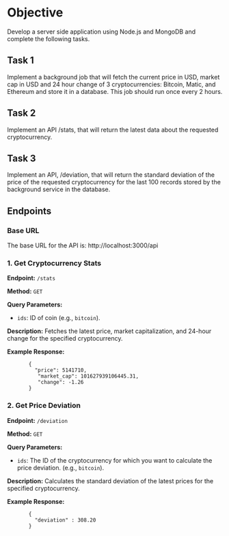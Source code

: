 # Objective

Develop a server side application using Node.js and MongoDB and complete the following tasks.

## Task 1
 Implement a background job that will fetch the current price in USD, market cap in USD and 24 hour change of 3 cryptocurrencies: Bitcoin, Matic, 
 and Ethereum and store it in a database. This job should run once every 2 hours.
 
## Task 2
  Implement an API /stats, that will return the latest data about the requested cryptocurrency.

## Task 3
  Implement an API, /deviation, that will return the standard deviation of the price of the requested cryptocurrency for the last 100 records stored by the background service in the database.

## Endpoints

### Base URL

The base URL for the API is: http://localhost:3000/api

### 1. Get Cryptocurrency Stats

**Endpoint:** `/stats`

**Method:** `GET`

**Query Parameters:**
- `ids`: ID of coin (e.g., `bitcoin`).

**Description:** Fetches the latest price, market capitalization, and 24-hour change for the specified cryptocurrency.

**Example Response:**
       
           {
             "price": 5141710,
              "market_cap": 101627939106445.31,
              "change": -1.26
           }

### 2. Get Price Deviation

**Endpoint:** `/deviation`

**Method:** `GET`

**Query Parameters:**
- `ids`: The ID of the cryptocurrency for which you want to calculate the price deviation. (e.g., `bitcoin`).

**Description:**  Calculates the standard deviation of the latest prices for the specified cryptocurrency.

**Example Response:**
       
           {
             "deviation" : 308.20
           }



 

